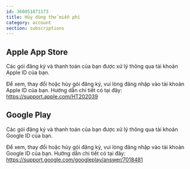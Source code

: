 ```yaml
---
id: 360051871173
title: Hủy dùng thử miễn phí
category: account
section: subscriptions
---
```


## Apple App Store 

Các gói đăng ký và thanh toán của bạn được xử lý thông qua tài khoản Apple ID của bạn.

Để xem, thay đổi hoặc hủy gói đăng ký, vui lòng đăng nhập vào tài khoản Apple ID của bạn. Hướng dẫn chi tiết có tại đây: <https://support.apple.com/HT202039>

## Google Play

Các gói đăng ký và thanh toán của bạn được xử lý thông qua tài khoản Google ID của bạn.

Để xem, thay đổi hoặc hủy gói đăng ký, vui lòng đăng nhập vào tài khoản Google ID của bạn. Hướng dẫn chi tiết có tại đây: <https://support.google.com/googleplay/answer/7018481>


